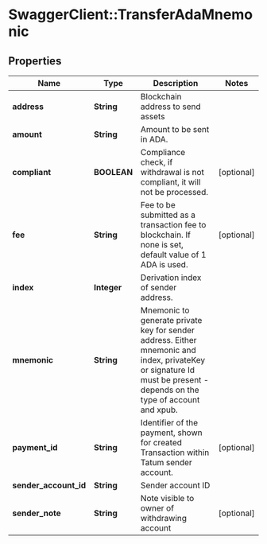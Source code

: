# SwaggerClient::TransferAdaMnemonic

## Properties
Name | Type | Description | Notes
------------ | ------------- | ------------- | -------------
**address** | **String** | Blockchain address to send assets | 
**amount** | **String** | Amount to be sent in ADA. | 
**compliant** | **BOOLEAN** | Compliance check, if withdrawal is not compliant, it will not be processed. | [optional] 
**fee** | **String** | Fee to be submitted as a transaction fee to blockchain. If none is set, default value of 1 ADA is used. | [optional] 
**index** | **Integer** | Derivation index of sender address. | 
**mnemonic** | **String** | Mnemonic to generate private key for sender address. Either mnemonic and index, privateKey or signature Id must be present - depends on the type of account and xpub. | 
**payment_id** | **String** | Identifier of the payment, shown for created Transaction within Tatum sender account. | [optional] 
**sender_account_id** | **String** | Sender account ID | 
**sender_note** | **String** | Note visible to owner of withdrawing account | [optional] 

